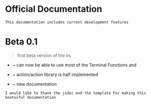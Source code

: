 # Official Documentation

``This documentation includes current development features``

# Beta 0.1
> first beta version of the os 
- ~ can now be able to use most of the Terminal Functions and
- ~ action/action library is half implemented

- ~ new documentation

``I would like to thank the jsdoc and the template For making this beatuiful documentation ``